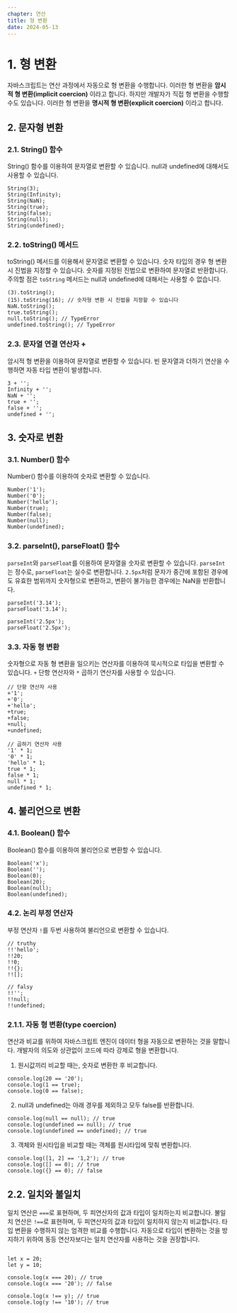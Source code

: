```yaml
---
chapter: 연산
title: 형 변환
date: 2024-05-13
---
```


# 1. 형 변환

자바스크립트는 연산 과정에서 자동으로 형 변환을 수행합니다. 이러한 형 변환을 **암시적 형 변환(implicit coercion)** 이라고 합니다. 하지만 개발자가 직접 형 변환을 수행할 수도 있습니다. 이러한 형 변환을 **명시적 형 변환(explicit coercion)** 이라고 합니다.

## 2. 문자형 변환

### 2.1. String() 함수

String() 함수를 이용하여 문자열로 변환할 수 있습니다. null과 undefined에 대해서도 사용할 수 있습니다.

```javascript-exec
String(3);
String(Infinity);
String(NaN);
String(true);
String(false);
String(null);
String(undefined);
```

### 2.2. toString() 메서드

toString() 메서드를 이용해서 문자열로 변환할 수 있습니다. 숫자 타입의 경우 형 변환 시 진법을 지정할 수 있습니다. 숫자를 지정된 진법으로 변환하여 문자열로 반환합니다. 주의할 점은 `toString` 메서드는 null과 undefined에 대해서는 사용할 수 없습니다.

```javascript-exec
(3).toString();
(15).toString(16); // 숫자형 변환 시 진법을 지정할 수 있습니다
NaN.toString();
true.toString();
null.toString(); // TypeError
undefined.toString(); // TypeError
```

### 2.3. 문자열 연결 연산자 +

암시적 형 변환을 이용하여 문자열로 변환할 수 있습니다. 빈 문자열과 더하기 연산을 수행하면 자동 타입 변환이 발생합니다.

```javascript-exec
3 + '';
Infinity + '';
NaN + '';
true + '';
false + '';
undefined + '';
```

## 3. 숫자로 변환

### 3.1. Number() 함수

Number() 함수를 이용하여 숫자로 변환할 수 있습니다.

```javascript-exec
Number('1');
Number('0');
Number('hello');
Number(true);
Number(false);
Number(null);
Number(undefined);
```

### 3.2. parseInt(), parseFloat() 함수

`parseInt`와 `parseFloat`를 이용하여 문자열을 숫자로 변환할 수 있습니다. `parseInt`는 정수로, `parseFloat`는 실수로 변환합니다. `2.5px`처럼 문자가 중간에 포함된 경우에도 유효한 범위까지 숫자형으로 변환하고, 변환이 불가능한 경우에는 NaN을 반환합니다.

```javascript-exec
parseInt('3.14');
parseFloat('3.14');

parseInt('2.5px');
parseFloat('2.5px');
```

### 3.3. 자동 형 변환

숫자형으로 자동 형 변환을 일으키는 연산자를 이용하여 묵시적으로 타입을 변환할 수 있습니다. `+` 단항 연산자와 `*` 곱하기 연산자를 사용할 수 있습니다.

```javascript-exec
// 단항 연산자 사용
+'1';
+'0';
+'hello';
+true;
+false;
+null;
+undefined;

// 곱하기 연산자 사용
'1' * 1;
'0' * 1;
'hello' * 1;
true * 1;
false * 1;
null * 1;
undefined * 1;
```

## 4. 불리언으로 변환

### 4.1. Boolean() 함수

Boolean() 함수를 이용하여 불리언으로 변환할 수 있습니다.

```javascript-exec
Boolean('x');
Boolean('');
Boolean(0);
Boolean(20);
Boolean(null);
Boolean(undefined);
```

### 4.2. 논리 부정 연산자

부정 연산자 `!`를 두번 사용하여 불리언으로 변환할 수 있습니다.

```javascript-exec
// truthy
!!'hello';
!!20;
!!0;
!!{};
!![];

// falsy
!!'';
!!null;
!!undefined;
```

### 2.1.1. 자동 형 변환(type coercion)

연산과 비교를 위하여 자바스크립트 엔진이 데이터 형을 자동으로 변환하는 것을 말합니다. 개발자의 의도와 상관없이 코드에 따라 강제로 형을 변환합니다.

1. 원시값끼리 비교할 때는, 숫자로 변환한 후 비교합니다.

```javascript-exec
console.log(20 == '20');
console.log(1 == true);
console.log(0 == false);
```

2. null과 undefined는 아래 경우를 제외하고 모두 false를 반환합니다.

```javascript-exec
console.log(null == null); // true
console.log(undefined == null); // true
console.log(undefined == undefined); // true
```

3. 객체와 원시타입을 비교할 때는 객체를 원시타입에 맞춰 변환합니다.

```javascript-exec
console.log([1, 2] == '1,2'); // true
console.log([] == 0); // true
console.log({} == 0); // false
```

## 2.2. 일치와 불일치

일치 연산은 `===`로 표현하며, 두 피연산자의 값과 타입이 일치하는지 비교합니다. 불일치 연산은 `!==`로 표현하며, 두 피연산자의 값과 타입이 일치하지 않는지 비교합니다. 타입 변환을 수행하지 않는 엄격한 비교를 수행합니다. 자동으로 타입이 변환하는 것을 방지하기 위하여 동등 연산자보다는 일치 연산자를 사용하는 것을 권장합니다.

```javascript-exec

let x = 20;
let y = 10;

console.log(x === 20); // true
console.log(x === '20'); // false

console.log(x !== y); // true
console.log(y !== '10'); // true
```
